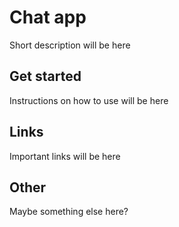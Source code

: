# Chat app

Short description will be here

## Get started

Instructions on how to use will be here

## Links

Important links will be here

## Other

Maybe something else here?